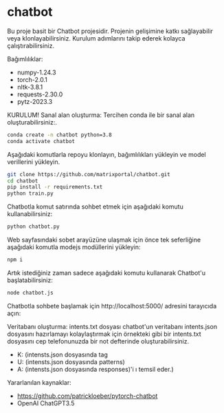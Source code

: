 # chatbot
Bu proje basit bir Chatbot projesidir. Projenin gelişimine katkı sağlayabilir veya klonlayabilirsiniz. Kurulum adımlarını takip ederek kolayca çalıştırabilirsiniz. 

Bağımlılıklar:
- numpy-1.24.3
- torch-2.0.1
- nltk-3.8.1
- requests-2.30.0
- pytz-2023.3

KURULUM!
Sanal alan oluşturma:
Tercihen conda ile bir sanal alan oluşturabilirsiniz:.

````bash
conda create -n chatbot python=3.8
conda activate chatbot
````
Aşağıdaki komutlarla repoyu klonlayın, bağımlılıkları yükleyin ve  model verillerini yükleyin.
````bash
git clone https://github.com/matrixportal/chatbot.git
cd chatbot
pip install -r requirements.txt
python train.py
````
Chatbotla komut satırında sohbet etmek için aşağıdaki komutu kullanabilirsiniz:
````bash
python chatbot.py
````

Web sayfasındaki sobet arayüzüne ulaşmak için önce tek seferliğine aşağıdaki komutla modejs modüllerini yükleyin:
````bash
npm i
````
Artık istediğiniz zaman sadece aşağıdaki komutu kullanarak Chatbot'u  başlatabilirsiniz:
````bash
node chatbot.js
````

Chatbotla sohbete başlamak için http://localhost:5000/ adresini tarayıcıda açın:


Veritabanı oluşturma:
intents.txt dosyası chatbot'un veritabanı intents.json dosyasını hazırlamayı kolaylaştırmak için örnekteki  gibi bir intents.txt dosyasını cep telefonunuzda bir not defterinde oluşturabilirsiniz.

- K: (intensts.json dosyasında tag
- U: (intensts.json dosyasında patterns)
- A: (intensts.json dosyasında responses)'i ı temsil eder.)

Yararlanılan kaynaklar:
- https://github.com/patrickloeber/pytorch-chatbot
- OpenAI ChatGPT3.5

